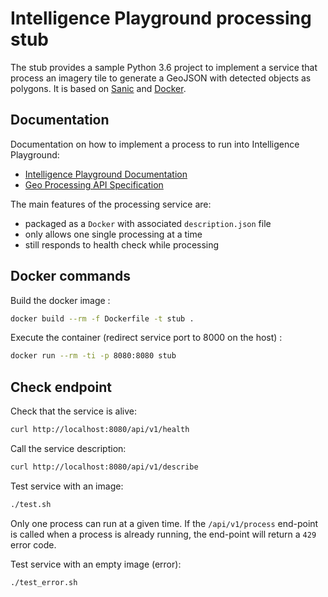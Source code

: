 # Intelligence Playground processing stub

The stub provides a sample Python 3.6 project to implement a service that process an imagery tile to generate a GeoJSON with detected objects as polygons. It is based on [Sanic](https://github.com/huge-success/sanic) and [Docker](https://docs.docker.com/). 

## Documentation

Documentation on how to implement a process to run into Intelligence Playground:

* [Intelligence Playground Documentation](https://playground-docs.readthedocs.io/en/latest/geopaas/intro/)
* [Geo Processing API Specification](https://github.com/AirbusDefenceAndSpace/geoprocessing-api)

The main features of the processing service are:

* packaged as a ```Docker``` with associated ```description.json``` file
* only allows one single processing at a time
* still responds to health check while processing 

## Docker commands

Build the docker image :

```bash
docker build --rm -f Dockerfile -t stub .
```

Execute the container (redirect service port to 8000 on the host) :

```bash
docker run --rm -ti -p 8080:8080 stub
```

## Check endpoint 

Check that the service is alive:

```bash
curl http://localhost:8080/api/v1/health
```

Call the service description:

```bash
curl http://localhost:8080/api/v1/describe
```

Test service with an image:

```bash
./test.sh
```

Only one process can run at a given time. If the ```/api/v1/process``` end-point is called when a process is already running, the end-point will return a ```429``` error code.

Test service with an empty image (error):

```bash
./test_error.sh
```
